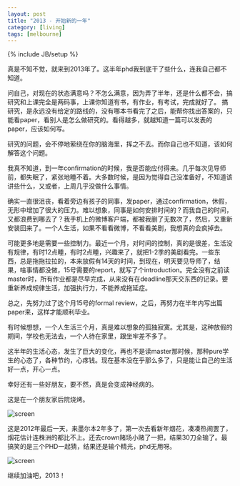 ```yaml
---
layout: post
title: "2013 - 开始新的一年"
category: [living]
tags: [melbourne]
---
```

{% include JB/setup %}

真是不知不觉，就来到2013年了。这半年phd我到底干了些什么，连我自己都不知道。

问自己，对现在的状态满意吗？不怎么满意，因为弄了半年，还是什么都不会，搞研究和上课完全是两码事，上课你知道有书，有作业，有考试，完成就好了。
搞研究，是永远没有给定的路线的，没有哪本书看完了之后，能帮你找出答案的，只能看paper，看别人是怎么做研究的。看得越多，就越知道一篇可以发表的paper，应该如何写。

研究的问题，会不停地萦绕在你的脑海里，挥之不去。而你自己也不知道，该如何解答这个问题。

我真不知道，到一年confirmation的时候，我是否能应付得来。几乎每次见导师前，都失眠了，紧张地睡不着。大多数时候，是因为觉得自己没准备好，不知道该讲些什么，又或者，上周几乎没做什么事情。

确实一直很沮丧，看着旁边有孩子的同事，发paper，通过confirmation，休假，无形中增加了很大的压力。难以想象，同事是如何安排时间的？而我自己的时间，又都浪费到哪去了？我手机上的微博客户端，都被我删了无数次了，然后，又重新安装回来了。一个人生活，如果不看看微博，不看看美剧，我想真的会疯掉去。

可能更多地是需要一些控制力。最近一个月，对时间的控制，真的是很差，生活没有规律，有时12点睡，有时2点睡，兴趣来了，就把1-2季的美剧看完。一些东西，总是拖拖拉拉的，本来放假有14天的时间，到现在，明天要见导师了，结果，啥事情都没做，15号需要的report，就写了个introduction。完全没有之前读master时，所有作业都是尽早完成，从来没有在deadline那天交东西的记录。要重新养成规律生活，加强执行力，不能养成拖延症。

总之，先努力过了这个月15号的formal review，之后，再努力在半年内写出篇paper来，这样才能顺利毕业。

有时候想想，一个人生活三个月，真是难以想象的孤独寂寞。尤其是，这种放假的期间，学校也无法去，一个人待在家里，跟坐牢差不多了。

这半年的生活心态，发生了巨大的变化，再也不是读master那时候，那种pure学生的心态了，各种节约，心疼钱。现在基本没在乎那么多了，只是能让自己的生活好一点，开心一点。

幸好还有一些好朋友，要不然，真是会变成神经病的。

这是在一个朋友家后院烧烤。

![screen](http://farm9.staticflickr.com/8353/8331873379_6a33b20a13.jpg)

这是2012年最后一天，来墨尔本2年多了，第一次去看新年烟花，凑凑热闹罢了，烟花估计连株洲的都比不上。还去crown赌场小赌了一把，结果30刀全输了。最搞笑的是三个PHD一起猜，结果还是输个精光，phd无用呀。

![screen](http://farm9.staticflickr.com/8080/8333049608_25384440a0.jpg)

继续加油吧，2013！